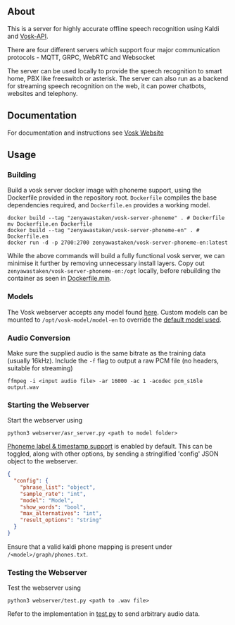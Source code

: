 ## About
This is a server for highly accurate offline speech recognition using
Kaldi and [Vosk-API](https://github.com/alphacep/vosk-api).

There are four different servers which support four major communication
protocols - MQTT, GRPC, WebRTC and Websocket

The server can be used locally to provide the speech recognition to smart
home, PBX like freeswitch or asterisk. The server can also run as a
backend for streaming speech recognition on the web, it can power
chatbots, websites and telephony.

## Documentation
For documentation and instructions see [Vosk Website](https://alphacephei.com/vosk/server)

## Usage
### Building
Build a vosk server docker image with phoneme support, using the Dockerfile provided in the repository root. `Dockerfile` compiles the base dependencies required, and `Dockerfile.en` provides a working model.
```
docker build --tag "zenyawastaken/vosk-server-phoneme" . # Dockerfile
mv Dockerfile.en Dockerfile
docker build --tag "zenyawastaken/vosk-server-phoneme-en" . # Dockerfile.en
docker run -d -p 2700:2700 zenyawastaken/vosk-server-phoneme-en:latest
```
While the above commands will build a fully functional vosk server, we can minimise it further by removing unnecessary install layers. Copy out `zenyawastaken/vosk-server-phoneme-en:/opt` locally, before rebuilding the container as seen in [Dockerfile.min](Dockerfile.min).

### Models
The Vosk webserver accepts any model found [here](https://alphacephei.com/vosk/models). Custom models can be mounted to `/opt/vosk-model/model-en` to override the [default model used](https://alphacephei.com/vosk/models/vosk-model-en-us-0.22.zip).

### Audio Conversion
Make sure the supplied audio is the same bitrate as the training data (usually 16kHz). Include the `-f` flag to output a raw PCM file (no headers, suitable for streaming) 
```
ffmpeg -i <input audio file> -ar 16000 -ac 1 -acodec pcm_s16le output.wav
```
### Starting the Webserver
Start the webserver using
```
python3 webserver/asr_server.py <path to model folder>
```
[Phoneme label & timestamp support](https://github.com/alphacep/vosk-api/pull/1377) is enabled by default. This can be toggled, along with other options, by sending a stringlified 'config' JSON object to the webserver.
```json
{
  "config": {
    "phrase_list": "object",
    "sample_rate": "int",
    "model": "Model",
    "show_words": "bool",
    "max_alternatives": "int",
    "result_options": "string"
  }
}
```
Ensure that a valid kaldi phone mapping is present under `/<model>/graph/phones.txt`.

### Testing the Webserver
Test the webserver using
```
python3 webserver/test.py <path to .wav file>
```
Refer to the implementation in [test.py](websocket/test.py) to send arbitrary audio data.
